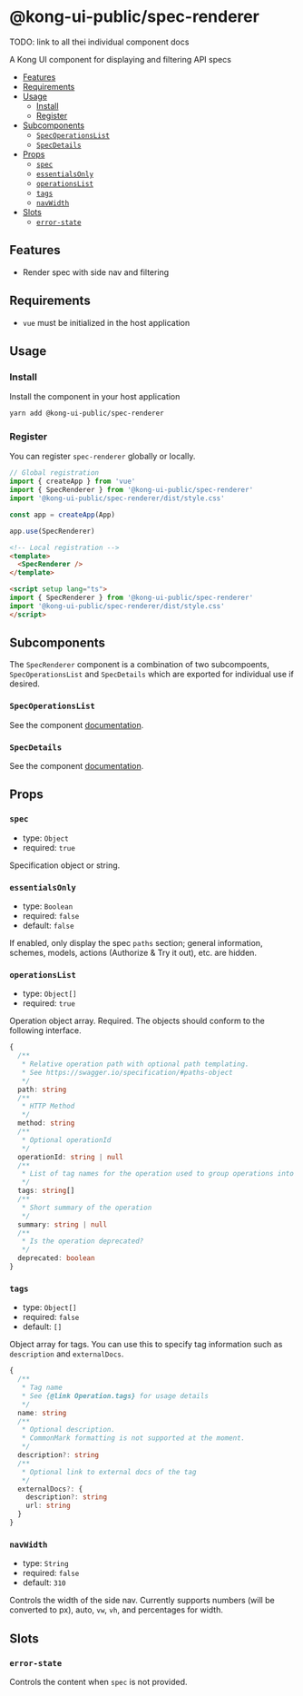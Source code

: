 # @kong-ui-public/spec-renderer

TODO: link to all thei individual component docs

A Kong UI component for displaying and filtering API specs

- [Features](#features)
- [Requirements](#requirements)
- [Usage](#usage)
  - [Install](#install)
  - [Register](#register)
- [Subcomponents](#subcomponents)
  - [`SpecOperationsList`](#specoperationslist)
  - [`SpecDetails`](#specdetails)
- [Props](#props)
  - [`spec`](#spec)
  - [`essentialsOnly`](#essentialsonly)
  - [`operationsList`](#operationslist)
  - [`tags`](#tags)
  - [`navWidth`](#navwidth)
- [Slots](#slots)
  - [`error-state`](#error-state)

## Features

- Render spec with side nav and filtering

## Requirements

- `vue` must be initialized in the host application

## Usage

### Install

Install the component in your host application

```sh
yarn add @kong-ui-public/spec-renderer
```

### Register

You can register `spec-renderer` globally or locally.

```typescript
// Global registration
import { createApp } from 'vue'
import { SpecRenderer } from '@kong-ui-public/spec-renderer'
import '@kong-ui-public/spec-renderer/dist/style.css'

const app = createApp(App)

app.use(SpecRenderer)

```

```html
<!-- Local registration -->
<template>
  <SpecRenderer />
</template>

<script setup lang="ts">
import { SpecRenderer } from '@kong-ui-public/spec-renderer'
import '@kong-ui-public/spec-renderer/dist/style.css'
</script>
```

## Subcomponents

The `SpecRenderer` component is a combination of two subcompoents, `SpecOperationsList` and `SpecDetails` which are exported for individual use if desired.

### `SpecOperationsList`

See the component [documentation](docs/#spec-operations-list).

### `SpecDetails`

See the component [documentation](docs/#spec-details).

## Props

### `spec`

- type: `Object`
- required: `true`

Specification object or string.

### `essentialsOnly`

- type: `Boolean`
- required: `false`
- default: `false`

If enabled, only display the spec `paths` section; general information, schemes, models, actions (Authorize & Try it out), etc. are hidden.

### `operationsList`

- type: `Object[]`
- required: `true`

Operation object array. Required.
The objects should conform to the following interface.

```typescript
{
  /**
   * Relative operation path with optional path templating.
   * See https://swagger.io/specification/#paths-object
   */
  path: string
  /**
   * HTTP Method
   */
  method: string
  /**
   * Optional operationId
   */
  operationId: string | null
  /**
   * List of tag names for the operation used to group operations into sections
   */
  tags: string[]
  /**
   * Short summary of the operation
   */
  summary: string | null
  /**
   * Is the operation deprecated?
   */
  deprecated: boolean
}
```

### `tags`

- type: `Object[]`
- required: `false`
- default: `[]`

Object array for tags. You can use this to specify tag information such as `description` and `externalDocs`.

```typescript
{
  /**
   * Tag name
   * See {@link Operation.tags} for usage details
   */
  name: string
  /**
   * Optional description.
   * CommonMark formatting is not supported at the moment.
   */
  description?: string
  /**
   * Optional link to external docs of the tag
   */
  externalDocs?: {
    description?: string
    url: string
  }
}
```

### `navWidth`

- type: `String`
- required: `false`
- default: `310`

Controls the width of the side nav. Currently supports numbers (will be converted to px), auto, `vw`, `vh`, and percentages for width.

## Slots

### `error-state`

Controls the content when `spec` is not provided.
